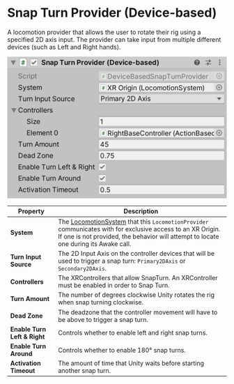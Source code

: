 # Snap Turn Provider (Device-based)

A locomotion provider that allows the user to rotate their rig using a specified 2D axis input. The provider can take input from multiple different devices (such as Left and Right hands).

![DeviceBasedSnapTurnProvider component](images/snap-turn-provider-device-based.png)

| **Property** | **Description** |
|--|--|
| **System** | The [LocomotionSystem](locomotion-system.md) that this `LocomotionProvider` communicates with for exclusive access to an XR Origin. If one is not provided, the behavior will attempt to locate one during its Awake call. |
| **Turn Input Source** | The 2D Input Axis on the controller devices that will be used to trigger a snap turn: `Primary2DAxis` or `Secondary2DAxis`. |
| **Controllers** | The XRControllers that allow SnapTurn.  An XRController must be enabled in order to Snap Turn. |
| **Turn Amount** | The number of degrees clockwise Unity rotates the rig when snap turning clockwise. |
| **Dead Zone** | The deadzone that the controller movement will have to be above to trigger a snap turn. |
| **Enable Turn Left & Right** | Controls whether to enable left and right snap turns. |
| **Enable Turn Around** | Controls whether to enable 180° snap turns. |
| **Activation Timeout** | The amount of time that Unity waits before starting another snap turn. |
